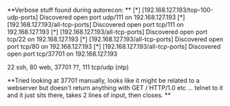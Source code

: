 
**Verbose stuff found during autorecon:
**
\[\*\] \[192\.168\.127\.193/top\-100\-udp\-ports\] Discovered open port udp/111 on 192\.168\.127\.193
\[\*\] \[192\.168\.127\.193/all\-tcp\-ports\] Discovered open port tcp/111 on 192\.168\.127\.193
\[\*\] \[192\.168\.127\.193/all\-tcp\-ports\] Discovered open port tcp/22 on 192\.168\.127\.193
\[\*\] \[192\.168\.127\.193/all\-tcp\-ports\] Discovered open port tcp/80 on 192\.168\.127\.193
\[\*\] \[192\.168\.127\.193/all\-tcp\-ports\] Discovered open port tcp/37701 on 192\.168\.127\.193

22 ssh, 80 web, 37701 ??, 111 tcp/udp \(ntp\)

**Tried looking at 37701 manually, looks like it might be related to a webserver but doesn't return anything with GET / HTTP/1\.0 etc \.\.\.
telnet to it and it just sits there, takes 2 lines of input, then closes\.
**
